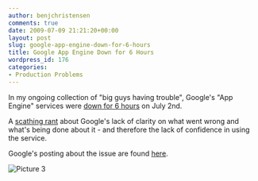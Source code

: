 ```yaml
---
author: benjchristensen
comments: true
date: 2009-07-09 21:21:20+00:00
layout: post
slug: google-app-engine-down-for-6-hours
title: Google App Engine Down for 6 Hours
wordpress_id: 176
categories:
- Production Problems
---
```


In my ongoing collection of "big guys having trouble", Google's "App Engine" services were [down for 6 hours](http://www.theregister.co.uk/2009/07/02/google_app_engine_fail/) on July 2nd.

A [scathing rant](http://www.theregister.co.uk/2009/07/06/dziuba_google_app_engine/) about Google's lack of clarity on what went wrong and what's being done about it - and therefore the lack of confidence in using the service.

Google's posting about the issue are found [here](http://groups.google.com/group/google-appengine-downtime-notify/browse_thread/thread/f7596d1d0bd0f0f9?hl=en&pli=1).

![Picture 3](http://benjchristensen.files.wordpress.com/2009/07/picture-3.png)
